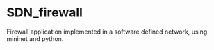 SDN_firewall
============

Firewall application implemented in a software defined network, using mininet and python.
